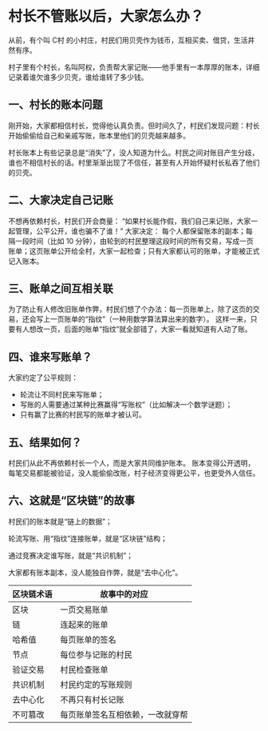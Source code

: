 # 村长不管账以后，大家怎么办？

从前，有个叫 C村 的小村庄，村民们用贝壳作为钱币，互相买卖、借贷，生活井然有序。

村子里有个村长，名叫阿权，负责帮大家记账——他手里有一本厚厚的账本，详细记录着谁欠谁多少贝壳，谁给谁转了多少钱。

## 一、村长的账本问题
刚开始，大家都相信村长，觉得他认真负责。但时间久了，村民们发现问题：村长开始偷偷给自己和亲戚写账，账本里他们的贝壳越来越多。

村长账本上有些记录总是“消失”了，没人知道为什么。村民之间对账目产生分歧，谁也不相信村长的话。村里渐渐出现了不信任，甚至有人开始怀疑村长私吞了他们的贝壳。

## 二、大家决定自己记账
不想再依赖村长，村民们开会商量：
“如果村长能作假，我们自己来记账，大家一起管理，公平公开，谁也骗不了谁！”
大家决定：
每个人都保留账本的副本；每隔一段时间（比如 10 分钟），由轮到的村民整理这段时间的所有交易，写成一页账单；这页账单公开给全村，大家一起检查；只有大家都认可的账单，才能被正式记入账本。

## 三、账单之间互相关联
为了防止有人修改旧账单作弊，村民们想了个办法：每一页账单上，除了这页的交易，还会写上一页账单的“指纹”（一种用数学算法算出来的数字）。
这样一来，只要有人想改一页，后面的账单“指纹”就全部错了，大家一看就知道有人动了账。

## 四、谁来写账单？
大家约定了公平规则：
- 轮流让不同村民来写账单；
- 写账的人需要通过某种比赛赢得“写账权”（比如解决一个数学谜题）；
- 只有赢了比赛的村民写的账单才被认可。

## 五、结果如何？
村民们从此不再依赖村长一个人，而是大家共同维护账本。
账本变得公开透明，每笔交易都能被验证，没人能偷偷改账，村子经济变得更公平，也更受外人信任。

## 六、这就是“区块链”的故事
村民们的账本就是“链上的数据”；

轮流写账、用“指纹”连接账单，就是“区块链”结构；

通过竞赛决定谁写账，就是“共识机制”；

大家都有账本副本，没人能独自作弊，就是“去中心化”。

| 区块链术语 | 故事中的对应           |
| ----- | ---------------- |
| 区块    | 一页交易账单           |
| 链     | 连起来的账单           |
| 哈希值   | 每页账单的签名          |
| 节点    | 每位参与记账的村民        |
| 验证交易  | 村民检查账单           |
| 共识机制  | 村民约定的写账规则        |
| 去中心化  | 不再只有村长记账         |
| 不可篡改  | 每页账单签名互相依赖，一改就穿帮 |

